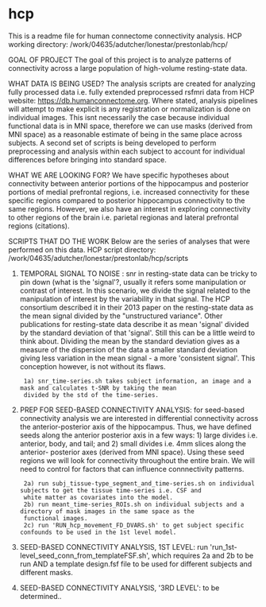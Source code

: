 # hcp
This is a readme file for human connectome connectivity analysis.
HCP working directory: /work/04635/adutcher/lonestar/prestonlab/hcp/

GOAL OF PROJECT
The goal of this project is to analyze patterns of connectivity across a large population of high-volume resting-state data.

WHAT DATA IS BEING USED?
The analysis scripts are created for analyzing fully processed data i.e. fully extended preprocessed rsfmri data from 
HCP website: https://db.humanconnectome.org. Where stated, analysis pipelines will attempt to make explicit is any 
registration or normalization is done on individual images. This isnt necessarily the case because individual functional 
data is in MNI space, therefore we can use masks (derived from MNI space) as a reasonable estimate of being in the same 
place across subjects. A second set of scripts is being developed to perform preprocessing and analysis within each subject
to account for individual differences before bringing into standard space. 

WHAT WE ARE LOOKING FOR?
We have specific hypotheses about connectivity between anterior portions of the hippocampus and posterior portions of medial
prefrontal regions, i.e. increased connectivity for these specific regions compared to posterior hippocampus connectivity to
the same regions. However, we also have an interest in exploring connectivity to other regions of the brain i.e. parietal 
regionas and lateral prefrontal regions (citations). 

SCRIPTS THAT DO THE WORK
Below are the series of analyses that were performed on this data.
HCP script directory: /work/04635/adutcher/lonestar/prestonlab/hcp/scripts

1) TEMPORAL SIGNAL TO NOISE : snr in resting-state data can be tricky to pin down (what is the 'signal'?, usually it 
refers some manipulation or contrast of interest. In this scenario, we divide the signal related to the manipulation of 
interest by the variability in that signal. The HCP consortium described it in their 2013 paper on the resting-state data 
as the mean signal divided by the "unstructured variance". Other publications for resting-state data describe it as mean 
'signal' divided by the standard deviation of that 'signal'. Still this can be a little weird to think about. Dividing the 
mean by the standard deviation gives as a measure of the dispersion of the data a smaller standard deviation giving less
variation in the mean signal - a more 'consistent signal'. This conception however, is not without its flaws. 

        1a) snr_time-series.sh takes subject information, an image and a mask and calculates t-SNR by taking the mean 
        divided by the std of the time-series.


2) PREP FOR SEED-BASED CONNECTIVITY ANALYSIS: for seed-based connectivity analysis we are interested in differential 
connectivity across the anterior-posterior axis of the hippocampus. Thus, we have defined seeds along the anterior posterior
axis in a few ways: 1) large divides i.e. anterior, body, and tail; and 2) small divides i.e. 4mm slices along the anterior-
posterior axes (derived from MNI space). Using these seed regions we will look for connectivity throughout the entire brain.
We will need to control for factors that can influence connnectivity patterns.

        2a) run subj_tissue-type_segment_and_time-series.sh on individual subjects to get the tissue time-series i.e. CSF and
        white matter as covariates into the model.
        2b) run meant_time-series_ROIs.sh on individual subjects and a directory of mask images in the same space as the
        functional images. 
        2c) run 'RUN_hcp_movement_FD_DVARS.sh' to get subject specific confounds to be used in the 1st level model.


3) SEED-BASED CONNECTIVITY ANALYSIS, 1ST LEVEL: run 'run_1st-level_seed_conn_from_templateFSF.sh', which requires 2a and 2b to be run AND a template
design.fsf file to be used for different subjects and different masks. 


4) SEED-BASED CONNECTIVITY ANALYSIS, '3RD LEVEL':
to be determined..
